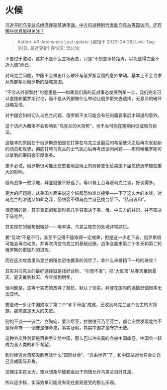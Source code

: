 # 火候
[习近平同乌克兰总统泽连斯基通电话，中方将派特别代表赴乌克兰等国访问，还有哪些信息值得关注？](https://www.zhihu.com/question/597927127/answer/3002629567)

> Author: #0-Anonymity
> Last update: [编辑于 2023-04-28]
> Link:
> Tag: [时政, 最近更新]
> 评论区:
> 泛讨论:

不要过于激动，这并不是什么立场表态，只是“不刻意保持距离，以免显得完全不近人情”而已。

对乌克兰问题，中国不会做出什么破坏与俄罗斯互信的意外举动。基本上不会寻求从外部掣肘俄罗斯的战略意图。

“不会从外部掣肘”的意思是——如果我们真的反对事态发展到某一步，我们完全可以直接和俄罗斯讨论，而不是从外部做什么举动让俄罗斯失去选择，无意义的破坏战略互信。

对中国会如何切入乌克兰问题，俄罗斯不太可能会有任何需要事后才知道的意外。

这个访问大概率不会影响到“乌克兰的大攻势”，也不太可能在短期内促成俄乌协议。

这根本的原因在于俄罗斯恐怕是在打算在乌克兰这最后的希望破灭之后再次发起新的动员和攻势，彻底打垮乌克兰的士气民心后再考虑谈判问题——那时候俄罗斯可以拿到的筹码会丰厚得多。

更不必说，俄罗斯很可能还在憋着用战场上的局势变化给美国下届总统选举施加重大的影响。

俄乌战争一败涂地，拜登就很不好选了。等川普上台再跟乌克兰谈，好谈得多。

更大的问题是，从美国方面来说这个结局恐怕难以接受——下了这么大的本钱，对乌克兰的渗透又如此之深，恐怕容不得乌克兰自己找台阶下，“私自议和”。

很遗憾的是，其实真正的和谈时机几乎只取决于美、俄、中三方的共识，并不取决于乌克兰。

其实现在的局势很微妙——坦率讲，乌克兰现在的处境非常尴尬。

要“反攻”不是不行，甚至不见得不能取得一定成果，但是这一步走下去，俄罗斯很可能会再次动员，并再次清空乌克兰的基础设施，战争会赢来第二个冬天和第二轮俄罗斯的更猛烈的进攻。

而在这次攻势里乌克兰的精血恐怕要真的流尽了，拿什么来抵挡下一轮的进攻？

其实对乌克兰的最好选择就是找好台阶、“引而不发”，把“大反攻”从春天推到夏天、夏天推到秋天、今年推到明年。

但问题是，这等于实质的放弃了抵抗，默认了现实。拜登在国内的选情恐怕根本无法交代。

要是进一步让中国摘取了第二个“和平缔造”成就，还收到乌克兰这个苦主的大锦旗，那简直是天大的失败。

别的不谈——波兰、立陶宛、爱沙尼亚，拉脱维亚乃至芬兰，都会突然发现北约不是保命符——倒像是催命鬼，事实证明，其实中国才是守护天使。

这种外交胜利要是再拱手让给中国，那么巴以冲突真的会被中国席卷。中国会一跃成为全人类的和平希望。

到时候连台湾都没脸再谈什么“国际社会”、“自由世界”了，和中国站对台只会让自己变成国际丑角。

这赌注实在太大，难以想象华盛顿会出于同情允许乌克兰自行其是。

所以这步棋，实际效果可能没有现在直观感受的那么乐观。